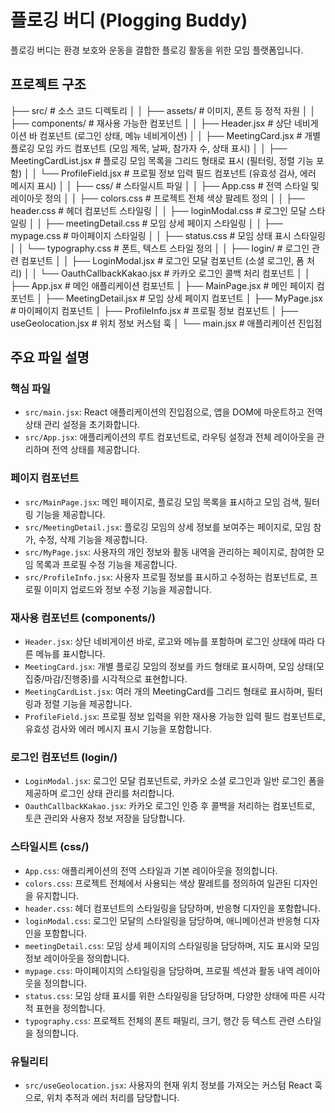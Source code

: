 # 플로깅 버디 (Plogging Buddy)

플로깅 버디는 환경 보호와 운동을 결합한 플로깅 활동을 위한 모임 플랫폼입니다.

## 프로젝트 구조

├── src/ # 소스 코드 디렉토리
│
│ ├── assets/ # 이미지, 폰트 등 정적 자원
│
│ ├── components/ # 재사용 가능한 컴포넌트
│ │ ├── Header.jsx # 상단 네비게이션 바 컴포넌트 (로그인 상태, 메뉴 네비게이션)
│ │ ├── MeetingCard.jsx # 개별 플로깅 모임 카드 컴포넌트 (모임 제목, 날짜, 참가자 수, 상태 표시)
│ │ ├── MeetingCardList.jsx # 플로깅 모임 목록을 그리드 형태로 표시 (필터링, 정렬 기능 포함)
│ │ └── ProfileField.jsx # 프로필 정보 입력 필드 컴포넌트 (유효성 검사, 에러 메시지 표시)
│
│ ├── css/ # 스타일시트 파일
│ │ ├── App.css # 전역 스타일 및 레이아웃 정의
│ │ ├── colors.css # 프로젝트 전체 색상 팔레트 정의
│ │ ├── header.css # 헤더 컴포넌트 스타일링
│ │ ├── loginModal.css # 로그인 모달 스타일링
│ │ ├── meetingDetail.css # 모임 상세 페이지 스타일링
│ │ ├── mypage.css # 마이페이지 스타일링
│ │ ├── status.css # 모임 상태 표시 스타일링
│ │ └── typography.css # 폰트, 텍스트 스타일 정의
│
│ ├── login/ # 로그인 관련 컴포넌트
│ │ ├── LoginModal.jsx # 로그인 모달 컴포넌트 (소셜 로그인, 폼 처리)
│ │ └── OauthCallbackKakao.jsx # 카카오 로그인 콜백 처리 컴포넌트
│
│ ├── App.jsx # 메인 애플리케이션 컴포넌트
│ ├── MainPage.jsx # 메인 페이지 컴포넌트
│ ├── MeetingDetail.jsx # 모임 상세 페이지 컴포넌트
│ ├── MyPage.jsx # 마이페이지 컴포넌트
│ ├── ProfileInfo.jsx # 프로필 정보 컴포넌트
│ ├── useGeolocation.jsx # 위치 정보 커스텀 훅
│ └── main.jsx # 애플리케이션 진입점

## 주요 파일 설명

### 핵심 파일

- `src/main.jsx`: React 애플리케이션의 진입점으로, 앱을 DOM에 마운트하고 전역 상태 관리 설정을 초기화합니다.
- `src/App.jsx`: 애플리케이션의 루트 컴포넌트로, 라우팅 설정과 전체 레이아웃을 관리하며 전역 상태를 제공합니다.

### 페이지 컴포넌트

- `src/MainPage.jsx`: 메인 페이지로, 플로깅 모임 목록을 표시하고 모임 검색, 필터링 기능을 제공합니다.
- `src/MeetingDetail.jsx`: 플로깅 모임의 상세 정보를 보여주는 페이지로, 모임 참가, 수정, 삭제 기능을 제공합니다.
- `src/MyPage.jsx`: 사용자의 개인 정보와 활동 내역을 관리하는 페이지로, 참여한 모임 목록과 프로필 수정 기능을 제공합니다.
- `src/ProfileInfo.jsx`: 사용자 프로필 정보를 표시하고 수정하는 컴포넌트로, 프로필 이미지 업로드와 정보 수정 기능을 제공합니다.

### 재사용 컴포넌트 (components/)

- `Header.jsx`: 상단 네비게이션 바로, 로고와 메뉴를 포함하며 로그인 상태에 따라 다른 메뉴를 표시합니다.
- `MeetingCard.jsx`: 개별 플로깅 모임의 정보를 카드 형태로 표시하며, 모임 상태(모집중/마감/진행중)를 시각적으로 표현합니다.
- `MeetingCardList.jsx`: 여러 개의 MeetingCard를 그리드 형태로 표시하며, 필터링과 정렬 기능을 제공합니다.
- `ProfileField.jsx`: 프로필 정보 입력을 위한 재사용 가능한 입력 필드 컴포넌트로, 유효성 검사와 에러 메시지 표시 기능을 포함합니다.

### 로그인 컴포넌트 (login/)

- `LoginModal.jsx`: 로그인 모달 컴포넌트로, 카카오 소셜 로그인과 일반 로그인 폼을 제공하며 로그인 상태 관리를 처리합니다.
- `OauthCallbackKakao.jsx`: 카카오 로그인 인증 후 콜백을 처리하는 컴포넌트로, 토큰 관리와 사용자 정보 저장을 담당합니다.

### 스타일시트 (css/)

- `App.css`: 애플리케이션의 전역 스타일과 기본 레이아웃을 정의합니다.
- `colors.css`: 프로젝트 전체에서 사용되는 색상 팔레트를 정의하여 일관된 디자인을 유지합니다.
- `header.css`: 헤더 컴포넌트의 스타일링을 담당하며, 반응형 디자인을 포함합니다.
- `loginModal.css`: 로그인 모달의 스타일링을 담당하며, 애니메이션과 반응형 디자인을 포함합니다.
- `meetingDetail.css`: 모임 상세 페이지의 스타일링을 담당하며, 지도 표시와 모임 정보 레이아웃을 정의합니다.
- `mypage.css`: 마이페이지의 스타일링을 담당하며, 프로필 섹션과 활동 내역 레이아웃을 정의합니다.
- `status.css`: 모임 상태 표시를 위한 스타일링을 담당하며, 다양한 상태에 따른 시각적 표현을 정의합니다.
- `typography.css`: 프로젝트 전체의 폰트 패밀리, 크기, 행간 등 텍스트 관련 스타일을 정의합니다.

### 유틸리티

- `src/useGeolocation.jsx`: 사용자의 현재 위치 정보를 가져오는 커스텀 React 훅으로, 위치 추적과 에러 처리를 담당합니다.
